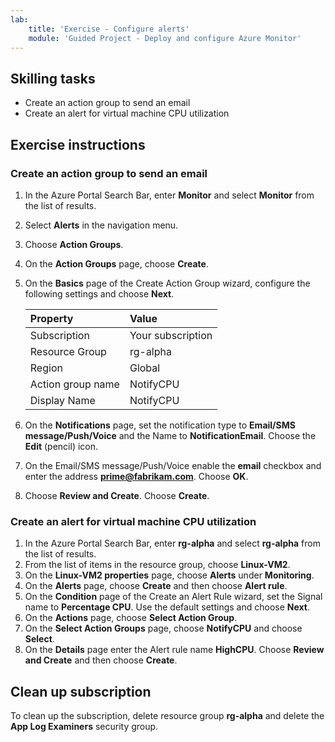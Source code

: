 ```yaml
---
lab:
    title: 'Exercise - Configure alerts'
    module: 'Guided Project - Deploy and configure Azure Monitor'
---
```


## Skilling tasks

- Create an action group to send an email
- Create an alert for virtual machine CPU utilization

## Exercise instructions

### Create an action group to send an email

1. In the Azure Portal Search Bar, enter **Monitor** and select **Monitor** from the list of results.
1. Select **Alerts** in the navigation menu.
1. Choose **Action Groups**.
1. On the **Action Groups** page, choose **Create**.
1. On the **Basics** page of the Create Action Group wizard, configure the following settings and choose **Next**.

    | Property | Value    |
    |:---------|:---------|
    | Subscription  | Your subscription   |
    | Resource Group  | rg-alpha   |
    | Region	| Global  |
    | Action group name	| NotifyCPU  |
    | Display Name	| NotifyCPU  |

6. On the **Notifications** page, set the notification type to **Email/SMS message/Push/Voice** and the Name to **NotificationEmail**. Choose the **Edit** (pencil) icon.
1. On the Email/SMS message/Push/Voice enable the **email** checkbox and enter the address **prime@fabrikam.com**. Choose **OK**. 
1. Choose **Review and Create**. Choose **Create**.


### Create an alert for virtual machine CPU utilization

1. In the Azure Portal Search Bar, enter **rg-alpha** and select **rg-alpha** from the list of results.
1. From the list of items in the resource group, choose **Linux-VM2**.
1. On the **Linux-VM2 properties** page, choose **Alerts** under **Monitoring**.
1. On the **Alerts** page, choose **Create** and then choose **Alert rule**.
1. On the **Condition** page of the Create an Alert Rule wizard, set the Signal name to **Percentage CPU**. Use the default settings and choose **Next**.
1. On the **Actions** page, choose **Select Action Group**.
1. On the **Select Action Groups** page, choose **NotifyCPU** and choose **Select**.
1. On the **Details** page enter the Alert rule name **HighCPU**. Choose **Review and Create** and then choose **Create**.

## Clean up subscription

To clean up the subscription, delete resource group **rg-alpha** and delete the **App Log Examiners** security group.
